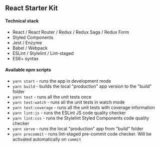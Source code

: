 ## React Starter Kit

#### Technical stack

* React / React Router / Redux / Redux Saga / Redux Form
* Styled Components
* Jest / Enzyme
* Babel / Webpack
* ESLint / Stylelint / Lint-staged
* ES6+ syntax

#### Available npm scripts

* `yarn start` - runs the app in development mode
* `yarn build` - builds the local "production" app version to the "build" folder
* `yarn test` - runs all the unit tests once
* `yarn test:watch` - runs all the unit tests in watch mode
* `yarn test:coverage` - runs all the unit tests with coverage information
* `yarn lint:js` - runs the ESLint JS code quality checker
* `yarn lint:css` - runs the Stylelint Styled Components code quality checker
* `yarn serve` - runs the local "production" app from "build" folder
* `yarn precommit` - runs lint-staged pre-commit code checker. Will be activated automatically on `commit`
